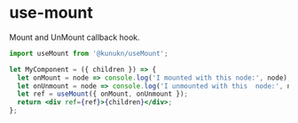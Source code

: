 # use-mount

Mount and UnMount callback hook.

```jsx
import useMount from '@kunukn/useMount';

let MyComponent = ({ children }) => {
  let onMount = node => console.log('I mounted with this node:', node);
  let onUnmount = node => console.log('I unmounted with this  node:', node);
  let ref = useMount({ onMount, onUnmount });
  return <div ref={ref}>{children}</div>;
};
```
